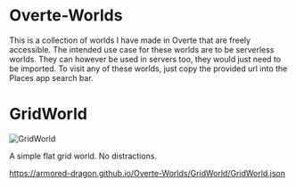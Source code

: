 # Overte-Worlds
This is a collection of worlds I have made in Overte that are freely accessible. The intended use case for these worlds are to be serverless worlds. They can however be used in servers too, they would just need to be imported.
To visit any of these worlds, just copy the provided url into the Places app search bar.

# GridWorld
![GridWorld]("https://armored-dragon.github.io/Overte-Worlds/GridWorld/banner.webp")

A simple flat grid world. No distractions.

https://armored-dragon.github.io/Overte-Worlds/GridWorld/GridWorld.json